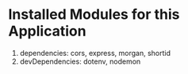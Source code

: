 # Installed Modules for this Application

1. dependencies: cors, express, morgan, shortid
2. devDependencies: dotenv, nodemon
